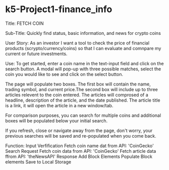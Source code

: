 # k5-Project1-finance_info
Title: 
FETCH COIN

Sub-Title: 
Quickly find status, basic information, and news for crypto coins

User Story: 
As an investor I want a tool to check the price of financial products (scrypto/currency/coins) so that I can evaluate and comnpare my current or future investments. 

Use:
To get started, enter a coin name in the text-input field and click on the search button. A modal will pop-up with three possible matches, select the coin you would like to see and click on the select button.

The page will populate two boxes. The first box will contain the name, trading symbol, and current price.The second box will include up to three articles relevent to the coin entered. The articles will comprosed of a headline, description of the article, and the date published. The article title is a link, it will open the article in a new window/tab.

For comparison purposes, you can search for multiple coins and additional boxes will be populated below your initial search.

If you refresh, close or navigate away from the page, don't worry, your previous searches will be saved and re-populated when you come back.

Function:
Input
Verfification
    Fetch coin name dat from API: 'CoinGecko'
Search
Request
    Fetch coin data from API: 'CoinGecko'
    Fetch article data ffrom API: 'theNewsAPI'
Response
    Add Block Elements
    Populate Block elements
Save to Local Storage






